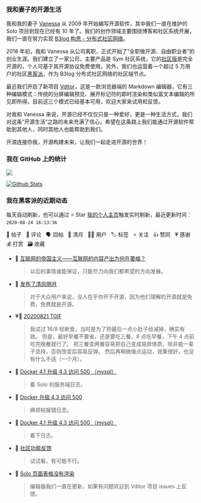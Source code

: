 ### 我和妻子的开源生活

我和我的妻子 [Vanessa](https://github.com/Vanessa219) 从 2009 年开始编写开源软件，其中我们一直在维护的 Solo 项目到现在已经有 10 年了。我们的创作领域主要围绕博客和社区系统开展，我们一直在努力实现 [B3log 构思 - 分布式社区网络](https://hacpai.com/article/1546941897596)。

2018 年初，我和 Vanessa 从公司离职，正式开始了“全职做开源、自由职业者”的创业生涯。我们建立了一家公司，主要产品是 Sym 社区系统，它的[社区版](https://github.com/88250/symphony)是完全开源的，个人可基于其开源协议免费使用。另外，我们也运营着一个超过 5 万用户的社区[黑客派](https://hacpai.com)，作为 B3log 分布式社区网络的社区端节点。

最近我们开启了新项目 [Vditor](https://github.com/Vanessa219/vditor)，这是一款浏览器端的 Markdown 编辑器，它有三种编辑模式：传统的分屏编辑预览、展开标记符的即时渲染和类似富文本编辑的所见即所得。目前这三个模式已经基本可用，欢迎大家来试用和反馈。

对我和 Vanessa 来说，开源已经不仅仅只是一种爱好，更是一种生活方式，我们对这条“开源生活”之路的未来充满了信心。希望在这条路上我们能通过开源软件帮助到其他人，同时其他人也能帮助到我们。

开源连接你我，开源构建未来，让我们一起走进开源的世界！

### 我在 GitHub 上的统计

<a title="Hits" target="_blank" href="https://github.com/88250/88250"><img src="https://hits.b3log.org/88250/88250.svg"></a>

[![Github Stats](https://github-readme-stats.vercel.app/api?username=88250&show_icons=true)](https://github.com/88250)

<!--events start -->

### 我在黑客派的近期动态

每天自动刷新，也可以通过 ⭐️ Star [我的个人主页](https://github.com/88250/88250)触发实时刷新，最近更新时间：`2020-08-24 16:13:36`

📝 帖子 &nbsp; 💬 评论 &nbsp; 🗣 回帖 &nbsp; 🌙 清月 &nbsp; 👨‍💻 用户 &nbsp; 🏷️ 标签 &nbsp; ⭐️ 关注 &nbsp; 👍 赞同 &nbsp; 💗 感谢 &nbsp; 💰 打赏 &nbsp; 🗃 收藏

* 💬 [互联网的帝国主义——互联网的内容产出为何在萎缩？](https://hacpai.com/article/1597632238823/comment/1598252901734#comments)

  > 以后的事情谁能保证，只能尽力向我们都希望的方向发展。
* 🌙 [发布了清风明月](https://hacpai.com/member/88250/breezemoons/1598198027850)

  > 对于大众用户来说，没人在乎你开不开源，因为他们理解的开源就是免费，免费就是开源。
* 💗💬 [20200821 TGIF](https://hacpai.com/article/1597972605846/comment/1598104002626#comments)

  > 我试过 16/8 轻断食，当时是为了把最后一点小肚子给减掉，确实有效。 但是，最好早餐不要省，还是要吃三餐，8 点吃早餐，下午 4 点前吃完晚餐就行了。 把三餐变两餐容易把自己变成易胖体质，除非能一辈子坚持，否则改变后容易反弹。 然后再稍微做点运动，效果很好，也没有什么不适（一个月）。
* 💬 [Docker 4.1 升级 4.3 访问 500 （mysql）](https://hacpai.com/article/1598081609559/comment/1598098369155#comments)

  > 看 Solo 的服务端日志。
* 💬 [Docker 升级 4.3 访问 500](https://hacpai.com/article/1597325676129/comment/1598084402206#comments)

  > 麻烦帖报错日志。
* 💬 [Docker 4.1 升级 4.3 访问 500 （mysql）](https://hacpai.com/article/1598081609559/comment/1598082872801#comments)

  > 看下日志。
* 💬 [社区功能反馈](https://hacpai.com/article/1429242951021/comment/1598061506063#comments)

  > 试试看，有可能不行。
* 💬 [Solo 页面表格没有渲染](https://hacpai.com/article/1597995919294/comment/1597997672467#comments)

  > 编辑器我们一直在更新，如果有问题欢迎到 Vditor 项目 issues 上反馈。


<!--events end -->
